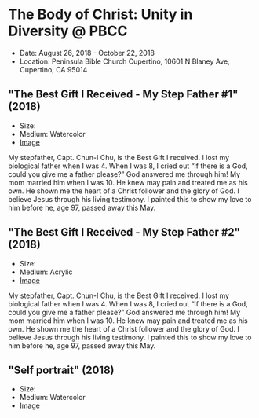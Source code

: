 # The Body of Christ: Unity in Diversity @ PBCC
* Date:  August 26, 2018 - October 22, 2018
* Location: Peninsula Bible Church Cupertino, 10601 N Blaney Ave, Cupertino, CA 95014
## "The Best Gift I Received - My Step Father #1" (2018)
* Size: 
* Medium: Watercolor
* [Image](https://photos.app.goo.gl/vEnpoUHkUtX9n1vr9)

My stepfather, Capt. Chun-I Chu, is the Best Gift I received. I lost my biological father when I was 4. When I was 8, I cried out “If there is a God, could you give me a father please?” God answered me through him! My mom married him when I was 10. He knew may pain and treated me as his own. He shown me the heart of a Christ follower and the glory of God. I believe Jesus through his living testimony. I painted this to show my love to him before he, age 97, passed away this May.
## "The Best Gift I Received - My Step Father #2" (2018)
* Size:  
* Medium: Acrylic
* [Image](https://photos.app.goo.gl/GKcArBRunb3A72Xu9)
  
My stepfather, Capt. Chun-I Chu, is the Best Gift I received. I lost my biological father when I was 4. When I was 8, I cried out “If there is a God, could you give me a father please?” God answered me through him! My mom married him when I was 10. He knew may pain and treated me as his own. He shown me the heart of a Christ follower and the glory of God. I believe Jesus through his living testimony. I painted this to show my love to him before he, age 97, passed away this May.
## "Self portrait" (2018)
* Size: 
* Medium: Watercolor
* [Image](https://photos.app.goo.gl/npV6iQ43dxQicKbP7)
